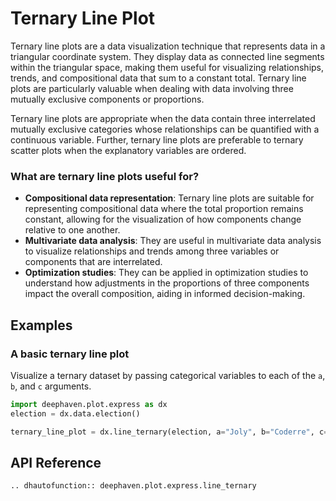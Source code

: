 # Ternary Line Plot

Ternary line plots are a data visualization technique that represents data in a triangular coordinate system. They display data as connected line segments within the triangular space, making them useful for visualizing relationships, trends, and compositional data that sum to a constant total. Ternary line plots are particularly valuable when dealing with data involving three mutually exclusive components or proportions.

Ternary line plots are appropriate when the data contain three interrelated mutually exclusive categories whose relationships can be quantified with a continuous variable. Further, ternary line plots are preferable to ternary scatter plots when the explanatory variables are ordered.

### What are ternary line plots useful for?

- **Compositional data representation**: Ternary line plots are suitable for representing compositional data where the total proportion remains constant, allowing for the visualization of how components change relative to one another.
- **Multivariate data analysis**: They are useful in multivariate data analysis to visualize relationships and trends among three variables or components that are interrelated.
- **Optimization studies**: They can be applied in optimization studies to understand how adjustments in the proportions of three components impact the overall composition, aiding in informed decision-making.

## Examples

### A basic ternary line plot

Visualize a ternary dataset by passing categorical variables to each of the `a`, `b`, and `c` arguments.

```python order=ternary_line_plot,election
import deephaven.plot.express as dx
election = dx.data.election()

ternary_line_plot = dx.line_ternary(election, a="Joly", b="Coderre", c="Bergeron")
```

## API Reference
```{eval-rst}
.. dhautofunction:: deephaven.plot.express.line_ternary
```